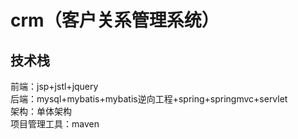 # crm（客户关系管理系统）
## 技术栈
前端：jsp+jstl+jquery\
后端：mysql+mybatis+mybatis逆向工程+spring+springmvc+servlet\
架构：单体架构\
项目管理工具：maven
